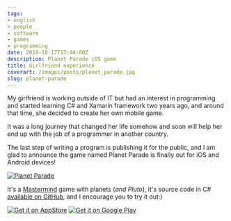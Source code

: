 ```yaml
---
tags:
- english
- people
- software
- games
- programming
date: 2018-10-17T15:44:00Z
description: Planet Parade iOS game
title: Girlfriend experience
coverart: /images/posts/planet_parade.jpg
slug: planet-parade
---
```

My girlfriend is working outside of IT but had an interest in programming and started learning C# and Xamarin framework two years ago, and around that time, she decided to create her own mobile game.

It was a long journey that changed her life somehow and soon will help her end up with the job of a programmer in another country.

The last step of writing a program is publishing it for the public, and I am glad to announce the game named Planet Parade is finally out for iOS and Android devices!

[![Planet Parade](/images/posts/planet_parade.jpg#center)](https://itunes.apple.com/app/planet-parade/id1438973148?mt=8)

It's a [Mastermind](https://en.wikipedia.org/wiki/Mastermind_(board_game)) game with planets (*and Pluto*), it's source code in C# [available on GitHub](https://github.com/Ksinia/PlanetParade), and I encourage you to try it out:)

[![Get it on AppStore](/images/posts/appstore-lrg.svg)](https://itunes.apple.com/app/planet-parade/id1438973148?mt=8)
[![Get it on Google Play](/images/posts/en_generic_rgb_wo_45.png)](https://play.google.com/store/apps/details?id=net.ksinia.planetparade)
<!--more-->
